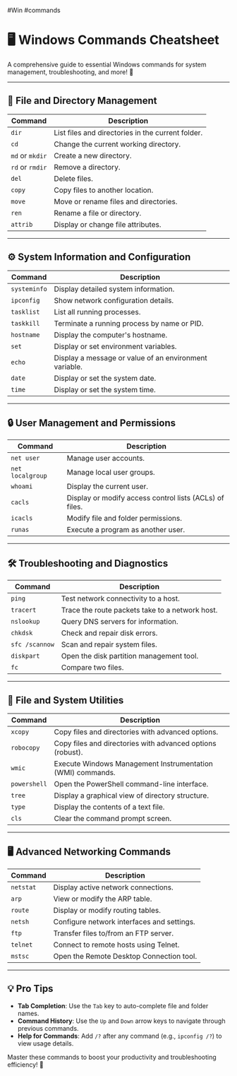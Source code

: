 #Win #commands
# 🖥️ Windows Commands Cheatsheet

A comprehensive guide to essential Windows commands for system management, troubleshooting, and more! 🌟

---

## 📂 File and Directory Management

| **Command**                | **Description**                                     |
|----------------------------|---------------------------------------------------|
| `dir`                      | List files and directories in the current folder. |
| `cd`                       | Change the current working directory.             |
| `md` or `mkdir`            | Create a new directory.                           |
| `rd` or `rmdir`            | Remove a directory.                               |
| `del`                      | Delete files.                                     |
| `copy`                     | Copy files to another location.                   |
| `move`                     | Move or rename files and directories.             |
| `ren`                      | Rename a file or directory.                       |
| `attrib`                   | Display or change file attributes.               |

---

## ⚙️ System Information and Configuration

| **Command**                | **Description**                                      |
|----------------------------|----------------------------------------------------|
| `systeminfo`               | Display detailed system information.               |
| `ipconfig`                 | Show network configuration details.                |
| `tasklist`                 | List all running processes.                        |
| `taskkill`                 | Terminate a running process by name or PID.        |
| `hostname`                 | Display the computer's hostname.                   |
| `set`                      | Display or set environment variables.              |
| `echo`                     | Display a message or value of an environment variable. |
| `date`                     | Display or set the system date.                    |
| `time`                     | Display or set the system time.                    |

---

## 🔒 User Management and Permissions

| **Command**                | **Description**                                      |
|----------------------------|----------------------------------------------------|
| `net user`                 | Manage user accounts.                              |
| `net localgroup`           | Manage local user groups.                          |
| `whoami`                   | Display the current user.                          |
| `cacls`                    | Display or modify access control lists (ACLs) of files. |
| `icacls`                   | Modify file and folder permissions.                |
| `runas`                    | Execute a program as another user.                 |

---

## 🛠️ Troubleshooting and Diagnostics

| **Command**                | **Description**                                      |
|----------------------------|----------------------------------------------------|
| `ping`                     | Test network connectivity to a host.               |
| `tracert`                  | Trace the route packets take to a network host.     |
| `nslookup`                 | Query DNS servers for information.                 |
| `chkdsk`                   | Check and repair disk errors.                      |
| `sfc /scannow`             | Scan and repair system files.                      |
| `diskpart`                 | Open the disk partition management tool.           |
| `fc`                       | Compare two files.                                 |

---

## 🔄 File and System Utilities

| **Command**                | **Description**                                      |
|----------------------------|----------------------------------------------------|
| `xcopy`                    | Copy files and directories with advanced options.  |
| `robocopy`                 | Copy files and directories with advanced options (robust). |
| `wmic`                     | Execute Windows Management Instrumentation (WMI) commands. |
| `powershell`               | Open the PowerShell command-line interface.        |
| `tree`                     | Display a graphical view of directory structure.   |
| `type`                     | Display the contents of a text file.               |
| `cls`                      | Clear the command prompt screen.                   |

---

## 🖥️ Advanced Networking Commands

| **Command**                | **Description**                                      |
|----------------------------|----------------------------------------------------|
| `netstat`                  | Display active network connections.                |
| `arp`                      | View or modify the ARP table.                      |
| `route`                    | Display or modify routing tables.                  |
| `netsh`                    | Configure network interfaces and settings.         |
| `ftp`                      | Transfer files to/from an FTP server.              |
| `telnet`                   | Connect to remote hosts using Telnet.              |
| `mstsc`                    | Open the Remote Desktop Connection tool.           |

---

## 💡 Pro Tips

- **Tab Completion**: Use the `Tab` key to auto-complete file and folder names.
- **Command History**: Use the `Up` and `Down` arrow keys to navigate through previous commands.
- **Help for Commands**: Add `/?` after any command (e.g., `ipconfig /?`) to view usage details.

Master these commands to boost your productivity and troubleshooting efficiency! 🚀